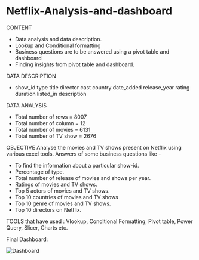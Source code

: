 # Netflix-Analysis-and-dashboard

CONTENT 
- Data analysis and data description.
- Lookup and Conditional formatting
- Business questions are to be answered using a pivot table and dashboard
- Finding insights from pivot table and dashboard.

DATA DESCRIPTION
-	show_id	type	title	director	cast	country	date_added	release_year	rating	duration	listed_in	description

DATA ANALYSIS
-	Total number of rows = 8007
-	Total number of column = 12
-	Total number of movies = 6131
-	Total number of TV show = 2676


OBJECTIVE
Analyse the movies and TV shows present on Netflix using various excel tools.
Answers of some business questions like -
- To find the information about a particular show-id.
-	Percentage of type.
- Total number of release of movies and shows per year.
-	Ratings of movies and TV shows.
-	Top 5 actors of movies and TV shows.
-	Top 10 countries of movies and TV shows
-	Top 10 genre of movies and TV shows.
-	Top 10 directors on Netflix.


TOOLS that have used : Vlookup, Conditional Formatting, Pivot table, Power Query, Slicer, Charts etc.




Final Dashboard:

![Dashboard](https://user-images.githubusercontent.com/105886845/210431205-51a4f39c-396b-4316-b7b2-1157eda532dd.png)

